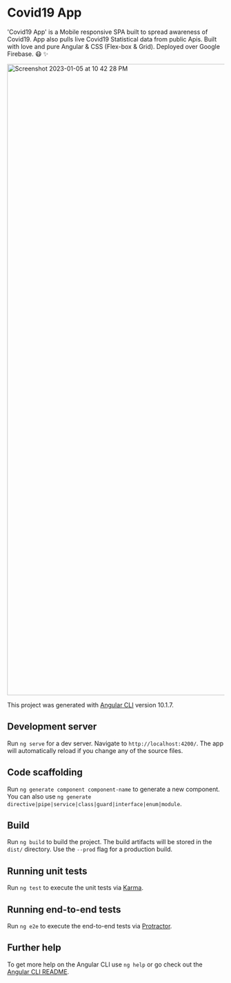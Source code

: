 # Covid19 App

'Covid19 App' is a Mobile responsive SPA built to spread awareness of Covid19. App also pulls live Covid19 Statistical data from public Apis. Built with love and pure Angular & CSS (Flex-box & Grid). Deployed over Google Firebase. :mask: ✨ 

<img width="1462" alt="Screenshot 2023-01-05 at 10 42 28 PM" src="https://user-images.githubusercontent.com/7770266/210840239-8b0f9a84-76f3-4549-b5b0-0be36fc39952.png">


This project was generated with [Angular CLI](https://github.com/angular/angular-cli) version 10.1.7.

## Development server

Run `ng serve` for a dev server. Navigate to `http://localhost:4200/`. The app will automatically reload if you change any of the source files.

## Code scaffolding

Run `ng generate component component-name` to generate a new component. You can also use `ng generate directive|pipe|service|class|guard|interface|enum|module`.

## Build

Run `ng build` to build the project. The build artifacts will be stored in the `dist/` directory. Use the `--prod` flag for a production build.

## Running unit tests

Run `ng test` to execute the unit tests via [Karma](https://karma-runner.github.io).

## Running end-to-end tests

Run `ng e2e` to execute the end-to-end tests via [Protractor](http://www.protractortest.org/).

## Further help

To get more help on the Angular CLI use `ng help` or go check out the [Angular CLI README](https://github.com/angular/angular-cli/blob/master/README.md).

